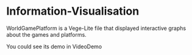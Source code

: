 # Information-Visualisation

WorldGamePlatform is a Vege-Lite file that displayed interactive graphs about the games and platforms.

You could see its demo in VideoDemo
